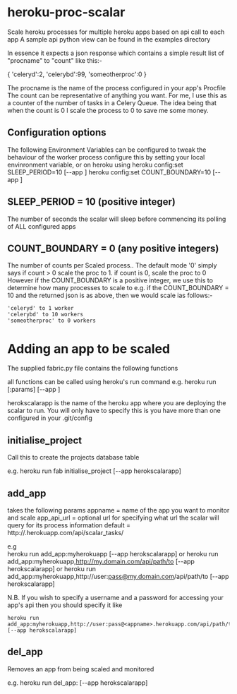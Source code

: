 heroku-proc-scalar
====================

Scale heroku processes for multiple heroku apps based on api call to each app
A sample api python view can be found in the examples directory

In essence it expects a json response which contains a simple result list of "procname" to "count" like this:-

{
    'celeryd':2,
    'celerybd':99,
    'someotherproc':0
}

The procname is the name of the process configured in your app's Procfile
The count can be representative of anything you want. For me, I use this as a counter of the number of tasks in a Celery Queue. The idea being that 
when the count is 0 I scale the process to 0 to save me some money. 

Configuration options
---------------------

The following Environment Variables can be configured to tweak the behaviour of the worker process
configure this by setting your local envinronment variable, or on heroku using
    heroku config:set SLEEP_PERIOD=10 [--app <herokscalarapp>]
    heroku config:set COUNT_BOUNDARY=10 [--app <herokscalarapp>]

SLEEP_PERIOD  = 10 (positive integer)
-------------------------------------
The number of seconds the scalar will sleep before commencing its polling of ALL configured apps


COUNT_BOUNDARY = 0  (any positive integers)
-------------------------------------------
The number of counts per Scaled process..
The default mode '0' simply says if count > 0 scale the proc to 1. if count is 0, scale the proc to 0
However if the COUNT_BOUNDARY is a positive integer, we use this to determine how many processes to scale to
e.g.  if the COUNT_BOUNDARY = 10  and the returned json is as above, then we would scale ias follows:-

    'celeryd' to 1 worker
    'celerybd' to 10 workers
    'someotherproc' to 0 workers


Adding an app to be scaled
===========================

The supplied fabric.py file contains the following functions

all functions can be called using heroku's run command
e.g. 
    heroku run <function>[:params] [--app <herokscalarapp>]

herokscalarapp is the name of the heroku app where you are deploying the scalar to run. You will only have to specify this is you have more than one configured in your .git/config

initialise_project
------------------

Call this to create the projects database table


e.g. heroku run fab initialise_project [--app herokscalarapp]


add_app
-------
takes the following params
appname = name of the app you want to monitor and scale
app_api_url = optional url for specifying what url the scalar will query for its process information
    default = http://<appname>.herokuapp.com/api/scalar_tasks/

e.g  
    heroku run add_app:myherokuapp  [--app herokscalarapp]
    or
    heroku run add_app:myherokuapp,http://my.domain.com/api/path/to  [--app herokscalarapp]
    or
    heroku run add_app:myherokuapp,http://user:pass@my.domain.com/api/path/to  [--app herokscalarapp]

N.B. If you wish to specify a username and a password for accessing your app's api then you should specify it like

    heroku run add_app:myherokuapp,http://user:pass@<appname>.herokuapp.com/api/path/to  [--app herokscalarapp]
    

del_app
-------
Removes an app from being scaled and monitored

e.g. 
    heroku run del_app:<appname> [--app herokscalarapp]

